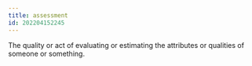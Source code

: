 ```yaml
---
title: assessment
id: 202204152245
---
```


The quality or act of evaluating or estimating the attributes or qualities of someone or something.
